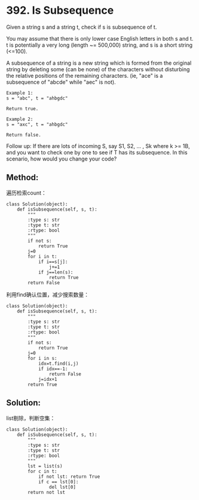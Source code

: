 # 392. Is Subsequence

Given a string s and a string t, check if s is subsequence of t.

You may assume that there is only lower case English letters in both s and t. t is potentially a very long (length ~= 500,000) string, and s is a short string (<=100).

A subsequence of a string is a new string which is formed from the original string by deleting some (can be none) of the characters without disturbing the relative positions of the remaining characters. (ie, "ace" is a subsequence of "abcde" while "aec" is not).

    Example 1:
    s = "abc", t = "ahbgdc"
    
    Return true.
    
    Example 2:
    s = "axc", t = "ahbgdc"
    
    Return false.

Follow up:
If there are lots of incoming S, say S1, S2, ... , Sk where k >= 1B, and you want to check one by one to see if T has its subsequence. In this scenario, how would you change your code?

## Method:
遍历检索count：

    class Solution(object):
        def isSubsequence(self, s, t):
            """
            :type s: str
            :type t: str
            :rtype: bool
            """
            if not s:
                return True
            j=0
            for i in t:
                if i==s[j]:
                    j+=1
                if j==len(s):
                    return True
            return False
            
利用find确认位置，减少搜索数量：

    class Solution(object):
        def isSubsequence(self, s, t):
            """
            :type s: str
            :type t: str
            :rtype: bool
            """
            if not s:
                return True
            j=0
            for i in s:
                idx=t.find(i,j)
                if idx==-1:
                    return False
                j=idx+1
            return True
            
## Solution:
list剔除，判断空集：

    class Solution(object):
        def isSubsequence(self, s, t):
            """
            :type s: str
            :type t: str
            :rtype: bool
            """
            lst = list(s)
            for c in t:
                if not lst: return True
                if c == lst[0]:
                    del lst[0]
            return not lst
            
            